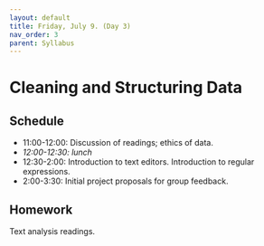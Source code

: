 ```yaml
---
layout: default
title: Friday, July 9. (Day 3)
nav_order: 3
parent: Syllabus
---
```

# Cleaning and Structuring Data

## Schedule
* 11:00-12:00: Discussion of readings; ethics of data.
* _12:00-12:30: lunch_
* 12:30-2:00: Introduction to text editors. Introduction to regular expressions.
* 2:00-3:30: Initial project proposals for group feedback.

## Homework
Text analysis readings.



<br/>

